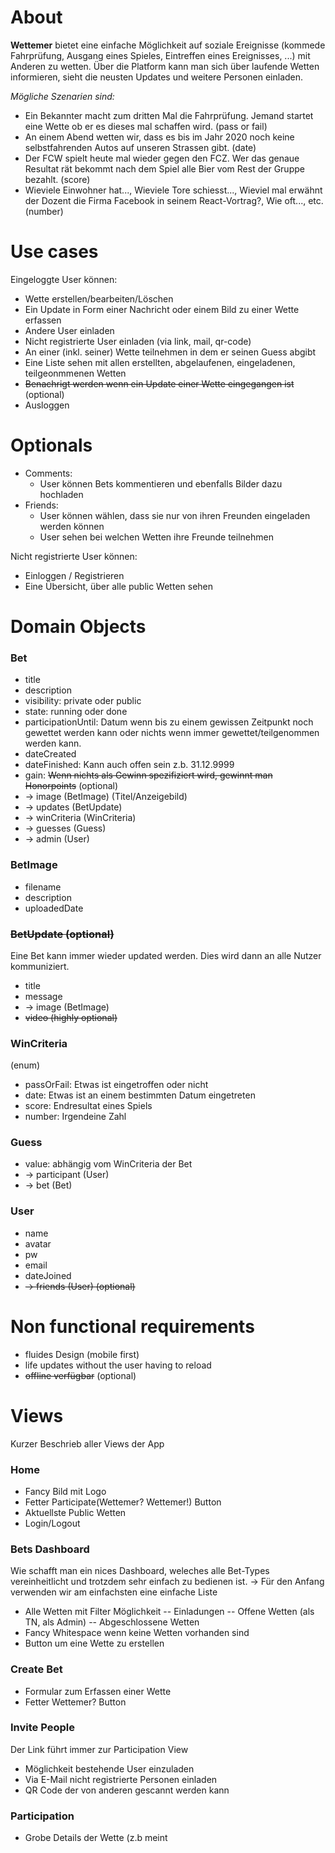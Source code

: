 # About
**Wettemer** bietet eine einfache Möglichkeit auf soziale Ereignisse (kommede Fahrprüfung, Ausgang eines Spieles, Eintreffen eines Ereignisses, ...) mit Anderen zu wetten. Über die Platform kann man sich über laufende Wetten informieren, sieht die neusten Updates und weitere Personen einladen.

*Mögliche Szenarien sind:*
- Ein Bekannter macht zum dritten Mal die Fahrprüfung. Jemand startet eine Wette ob er es dieses mal schaffen wird. (pass or fail)
- An einem Abend wetten wir,  dass es bis im Jahr 2020 noch keine selbstfahrenden Autos auf unseren Strassen gibt. (date)
- Der FCW spielt heute mal wieder gegen den FCZ. Wer das genaue Resultat rät bekommt nach dem Spiel alle Bier vom Rest der Gruppe bezahlt. (score)
- Wieviele Einwohner hat..., Wieviele Tore schiesst..., Wieviel mal erwähnt der Dozent die Firma Facebook in seinem React-Vortrag?, Wie oft..., etc. (number)

# Use cases
Eingeloggte User können:  
- Wette erstellen/bearbeiten/Löschen
- Ein Update in Form einer Nachricht oder einem Bild zu einer Wette erfassen
- Andere User einladen
- Nicht registrierte User einladen (via link, mail, qr-code)
- An einer (inkl. seiner) Wette teilnehmen in dem er seinen Guess abgibt
- Eine Liste sehen mit allen erstellten, abgelaufenen, eingeladenen, teilgeonmmenen Wetten
- ~~Benachrigt werden wenn ein Update einer Wette eingegangen ist~~ (optional)
- Ausloggen

# Optionals
- Comments:
    - User können Bets kommentieren und ebenfalls Bilder dazu hochladen
- Friends:
    - User können wählen, dass sie nur von ihren Freunden eingeladen werden können
    - User sehen bei welchen Wetten ihre Freunde teilnehmen

Nicht registrierte User können:
- Einloggen / Registrieren
- Eine Übersicht, über alle public Wetten sehen

# Domain Objects
### Bet
- title
- description
- visibility: private oder public
- state: running oder done
- participationUntil: Datum wenn bis zu einem gewissen Zeitpunkt noch gewettet werden kann oder nichts wenn immer gewettet/teilgenommen werden kann.
- dateCreated
- dateFinished: Kann auch offen sein z.b. 31.12.9999
- gain: ~~Wenn nichts als Gewinn spezifiziert wird, gewinnt man Honorpoints~~ (optional)
- -> image (BetImage) (Titel/Anzeigebild)
- -> updates (BetUpdate)
- -> winCriteria (WinCriteria)
- -> guesses (Guess)
- -> admin (User)

### BetImage
- filename
- description
- uploadedDate

### ~~BetUpdate (optional)~~
Eine Bet kann immer wieder updated werden. Dies wird dann an alle Nutzer kommuniziert.
- title
- message
- -> image (BetImage)
- ~~video (highly optional)~~

### WinCriteria
(enum)
- passOrFail: Etwas ist eingetroffen oder nicht
- date: Etwas ist an einem bestimmten Datum eingetreten
- score: Endresultat eines Spiels
- number: Irgendeine Zahl

### Guess
- value: abhängig vom WinCriteria der Bet
- -> participant (User)
- -> bet (Bet)

### User
- name
- avatar
- pw
- email
- dateJoined
- ~~-> friends (User) (optional)~~

# Non functional requirements
- fluides Design (mobile first)
- life updates without the user having to reload
- ~~offline verfügbar~~ (optional)

# Views
Kurzer Beschrieb aller Views der App
### Home
- Fancy Bild mit Logo
- Fetter Participate(Wettemer? Wettemer!) Button
- Aktuellste Public Wetten
- Login/Logout

### Bets Dashboard
Wie schafft man ein nices Dashboard, weleches alle Bet-Types vereinheitlicht und trotzdem sehr einfach zu bedienen ist.
-> Für den Anfang verwenden wir am einfachsten eine einfache Liste

- Alle Wetten mit Filter Möglichkeit
-- Einladungen
-- Offene Wetten (als TN, als Admin)
-- Abgeschlossene Wetten
- Fancy Whitespace wenn keine Wetten vorhanden sind
- Button um eine Wette zu erstellen

### Create Bet
- Formular zum Erfassen einer Wette
- Fetter Wettemer? Button

### Invite People
Der Link führt immer zur Participation View
- Möglichkeit bestehende User einzuladen
- Via E-Mail nicht registrierte Personen einladen
- QR Code der von anderen gescannt werden kann

### Participation
- Grobe Details der Wette (z.b <Name Admin> meint <Title Bet> Wettemer?)
- Möglichkeit einen Guess abzugeben
- Fetter Wettemer! Button
  
### View Bet
- Aktueller Status der Wette
- Alle Updates chronologisch sortiert
- Participants und ihre Guesses
